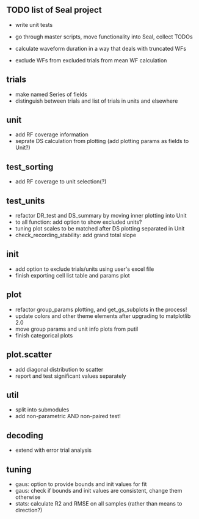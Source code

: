TODO list of Seal project
-------------------------

- write unit tests

- go through master scripts, move functionality into Seal, collect TODOs

- calculate waveform duration in a way that deals with truncated WFs
- exclude WFs from excluded trials from mean WF calculation


trials
------
  - make named Series of fields
  - distinguish between trials and list of trials in units and elsewhere


unit
----
  - add RF coverage information
  - seprate DS calculation from plotting (add plotting params as fields to Unit?)


test_sorting
------------
  - add RF coverage to unit selection(?)


test_units
----------
  - refactor DR_test and DS_summary by moving inner plotting into Unit
  - to all function: add option to show excluded units?
  - tuning plot scales to be matched after DS plotting separated in Unit
  - check_recording_stability: add grand total slope


init
----
  - add option to exclude trials/units using user's excel file
  - finish exporting cell list table and params plot


plot
----
  - refactor group_params plotting, and get_gs_subplots in the process!
  - update colors and other theme elements after upgrading to matplotlib 2.0
  - move group params and unit info plots from putil
  - finish categorical plots


plot.scatter
------------
  - add diagonal distribution to scatter
  - report and test significant values separately

util
----
  - split into submodules
  - add non-parametric AND non-paired test!


decoding
--------
  - extend with error trial analysis


tuning
-----------
  - gaus: option to provide bounds and init values for fit
  - gaus: check if bounds and init values are consistent, change them otherwise
  - stats: calculate R2 and RMSE on all samples (rather than means to direction?)


